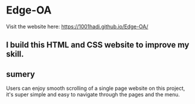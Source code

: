 # Edge-OA

Visit the website here: https://1001hadi.github.io/Edge-OA/

## I build this HTML and CSS website to improve my skill.

## sumery
Users can enjoy smooth scrolling of a single page website on this project, it's super simple and easy to navigate through the pages and the menu.
